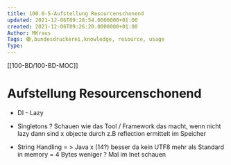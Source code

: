 ```yaml
---
title: 100.0-5-Aufstellung Resourcenschonend
updated: 2021-12-06T09:28:54.0000000+01:00
created: 2021-12-06T09:26:20.0000000+01:00
Author: MKraus
Tags: 🟢,bundesdruckerei,knowledge, resource, usage
Type:
---
```


[[100-BD/100-BD-MOC]]

# Aufstellung Resourcenschonend
-   DI - Lazy

-   Singletons ? Schauen wie das Tool / Framework das macht, wenn nicht lazy dann sind x objecte durch z.B reflection ermittelt im Speicher

-   String Handling = \> Java x (14?) besser da kein UTF8 mehr als Standard in memory = 4 Bytes weniger ? Mal im Inet schauen  
     
